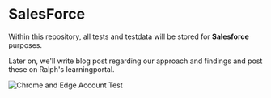 # SalesForce

Within this repository, all tests and testdata will be stored for **Salesforce** purposes.

Later on, we'll write blog post regarding our approach and findings and post these on Ralph's learningportal.


![Chrome and Edge Account Test](https://github.com/Jeffrey-Jongkees/Salesforce/assets/135017230/4b9aab73-200c-4965-8f7b-479637e1b1d5)
